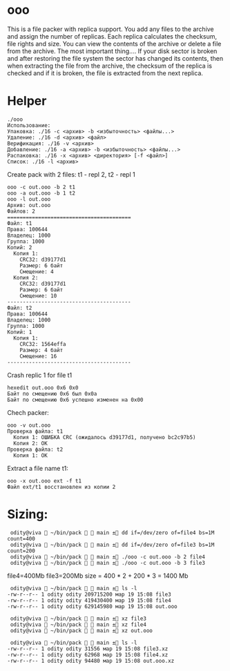 # ooo
This is a file packer with replica support. You add any files to the archive and assign the number of replicas. Each replica calculates the checksum, file rights and size. You can view the contents of the archive or delete a file from the archive. The most important thing.... If your disk sector is broken and after restoring the file system the sector has changed its contents, then when extracting the file from the archive, the checksum of the replica is checked and if it is broken, the file is extracted from the next replica.

# Helper
```
./ooo
Использование:
Упаковка: ./16 -c <архив> -b <избыточность> <файлы...>
Удаление: ./16 -d <архив> <файл>
Верификация: ./16 -v <архив>
Добавление: ./16 -a <архив> -b <избыточность> <файлы...>
Распаковка: ./16 -x <архив> <директория> [-f <файл>]
Список: ./16 -l <архив>
```

Create pack with 2 files: t1 - repl 2, t2 - repl 1 
```
ooo -c out.ooo -b 2 t1 
ooo -a out.ooo -b 1 t2
ooo -l out.ooo        
Архив: out.ooo
Файлов: 2
========================================
Файл: t1
Права: 100644
Владелец: 1000
Группа: 1000
Копий: 2
  Копия 1:
    CRC32: d39177d1
    Размер: 6 байт
    Смещение: 4
  Копия 2:
    CRC32: d39177d1
    Размер: 6 байт
    Смещение: 10
----------------------------------------
Файл: t2
Права: 100644
Владелец: 1000
Группа: 1000
Копий: 1
  Копия 1:
    CRC32: 1564effa
    Размер: 4 байт
    Смещение: 16
----------------------------------------
```

Crash replic 1 for file t1
```
hexedit out.ooo 0x6 0x0
Байт по смещению 0x6 был 0x0a
Байт по смещению 0x6 успешно изменен на 0x00
```

Chech packer:
```
ooo -v out.ooo 
Проверка файла: t1
  Копия 1: ОШИБКА CRC (ожидалось d39177d1, получено bc2c97b5)
  Копия 2: OK
Проверка файла: t2
  Копия 1: OK
```

Extract a file name t1:
```
ooo -x out.ooo ext -f t1
Файл ext/t1 восстановлен из копии 2
```

# Sizing:
```
 odity@viva  ~/bin/pack   main ± dd if=/dev/zero of=file4 bs=1M count=400
 odity@viva  ~/bin/pack   main ± dd if=/dev/zero of=file3 bs=1M count=200
 odity@viva  ~/bin/pack   main ± ./ooo -c out.ooo -b 2 file4            
 odity@viva  ~/bin/pack   main ± ./ooo -c out.ooo -b 3 file3
```
file4=400Mb
file3=200Mb
size = 400 * 2 + 200 * 3 = 1400 Mb
```
 odity@viva  ~/bin/pack   main ± ls -l
-rw-r--r-- 1 odity odity 209715200 мар 19 15:08 file3
-rw-r--r-- 1 odity odity 419430400 мар 19 15:08 file4
-rw-r--r-- 1 odity odity 629145980 мар 19 15:08 out.ooo

 odity@viva  ~/bin/pack   main ± xz file3
 odity@viva  ~/bin/pack   main ± xz file4
 odity@viva  ~/bin/pack   main ± xz out.ooo
 
 odity@viva  ~/bin/pack   main ± ls -l
-rw-r--r-- 1 odity odity 31556 мар 19 15:08 file3.xz
-rw-r--r-- 1 odity odity 62968 мар 19 15:08 file4.xz
-rw-r--r-- 1 odity odity 94480 мар 19 15:08 out.ooo.xz
```
